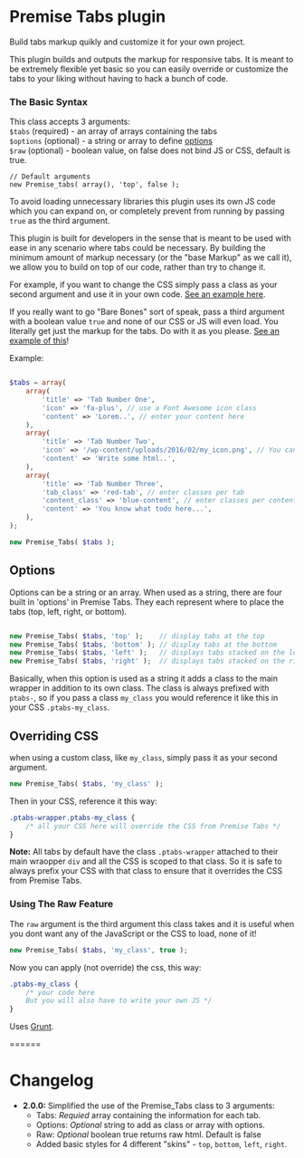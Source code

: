# Premise Tabs plugin

Build tabs markup quikly and customize it for your own project.  

This plugin builds and outputs the markup for responsive tabs. It is meant to be extremely flexible
yet basic so you can easily override or customize the tabs to your liking without having to hack
a bunch of code. 

### The Basic Syntax

This class accepts 3 arguments:  
`$tabs`    (required) - an array of arrays containing the tabs  
`$options` (optional) - a string or array to define [options](#options)  
`$raw`     (optional) - boolean value, on false does not bind JS or CSS, default is true.

```  
// Default arguments
new Premise_tabs( array(), 'top', false );
```  

To avoid loading unnecessary libraries this plugin uses its own JS code which you can expand on, or 
completely prevent from running by passing `true` as the third argument.  

This plugin is built for developers in the sense that is meant to be used with ease 
in any scenario where tabs could be necessary. By building the minimum amount of markup necessary (or the 
"base Markup" as we call it), we allow you to build on top of our code, rather than try to change it. 

For example, if you want to change the CSS simply pass a class as your second argument and use it in your
own code. [See an example here](#overriding-css). 

If you really want to go "Bare Bones" sort of speak, pass 
a third argument with a boolean value `true` and none of our CSS or JS will even load. You literally get 
just the markup for the tabs. Do with it as you please. [See an example of this](#using-the-raw-feature)!  

Example:

```php

$tabs = array(
	array(
		'title' => 'Tab Number One', 
		'icon' => 'fa-plus', // use a Font Awesome icon class
		'content' => 'Lorem..', // enter your content here
	),
	array(
		'title' => 'Tab Number Two', 
		'icon' => '/wp-content/uploads/2016/02/my_icon.png', // You can also pass an img url
		'content' => 'Write some html..',
	),
	array(
		'title' => 'Tab Number Three', 
		'tab_class' => 'red-tab', // enter classes per tab
		'content_class' => 'blue-content', // enter classes per content section
		'content' => 'You know what todo here...',
	),
);

new Premise_Tabs( $tabs );

```

## Options  

Options can be a string or an array. When used as a string, there are four built in 'options' in Premise Tabs. 
They each represent where to place the tabs (top, left, right, or bottom). 

```php

new Premise_Tabs( $tabs, 'top' );    // display tabs at the top
new Premise_Tabs( $tabs, 'bottom' ); // display tabs at the bottom
new Premise_Tabs( $tabs, 'left' );   // displays tabs stacked on the left
new Premise_Tabs( $tabs, 'right' );  // displays tabs stacked on the right

```  

Basically, when this option is used as a string it adds a class to the main wrapper in addition to its own class.
The class is always prefixed with `ptabs-`, so if you pass a class `my_class` you would reference it like this in 
your CSS `.ptabs-my_class`.

## Overriding CSS

when using a custom class, like `my_class`, simply pass it as your second argument.

```php
new Premise_Tabs( $tabs, 'my_class' );
```

Then in your CSS, reference it this way: 

```CSS
.ptabs-wrapper.ptabs-my_class {
	/* all your CSS here will override the CSS from Premise Tabs */
}
```

**Note:** All tabs by default have the class `.ptabs-wrapper` attached to
their main wraopper `div` and all the CSS is scoped to that class. So it is safe to always prefix your
CSS with that class to ensure that it overrides the CSS from Premise Tabs.

### Using The Raw Feature

The `raw` argument is the third argument this class takes and it is useful when
you dont want any of the JavaScript or the CSS to load, none of it!  

```php
new Premise_Tabs( $tabs, 'my_class', true );
```  

Now you can apply (not override) the css, this way:

```css
.ptabs-my_class {
	/* your code here
	But you will also have to write your own JS */
}
```

Uses [Grunt](http://gruntjs.com/getting-started).

======

# Changelog
* **2.0.0:** Simplified the use of the Premise_Tabs class to 3 arguments:
	* Tabs: _Requied_ array containing the information for each tab.
	* Options: _Optional_ string to add as class or array with options.
	* Raw: _Optional_ boolean true returns raw html. Default is false
	* Added basic styles for 4 different "skins" - `top`, `bottom`, `left`, `right`.

